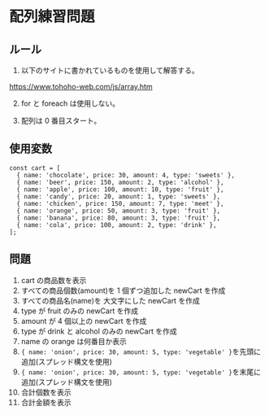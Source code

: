 # 配列練習問題

## ルール

1. 以下のサイトに書かれているものを使用して解答する。

https://www.tohoho-web.com/js/array.htm

2. for と foreach は使用しない。

3. 配列は 0 番目スタート。

## 使用変数

```
const cart = [
  { name: 'chocolate', price: 30, amount: 4, type: 'sweets' },
  { name: 'beer', price: 150, amount: 2, type: 'alcohol' },
  { name: 'apple', price: 100, amount: 10, type: 'fruit' },
  { name: 'candy', price: 20, amount: 1, type: 'sweets' },
  { name: 'chicken', price: 150, amount: 7, type: 'meet' },
  { name: 'orange', price: 50, amount: 3, type: 'fruit' },
  { name: 'banana', price: 80, amount: 3, type: 'fruit' },
  { name: 'cola', price: 100, amount: 2, type: 'drink' },
];
```

## 問題

1. cart の商品数を表示
2. すべての商品個数(amount)を 1 個ずつ追加した newCart を作成
3. すべての商品名(name)を 大文字にした newCart を作成
4. type が fruit のみの newCart を作成
5. amount が 4 個以上の newCart を作成
6. type が drink と alcohol のみの newCart を作成
7. name の orange は何番目か表示
8. `{ name: 'onion', price: 30, amount: 5, type: 'vegetable' }`を先頭に追加(スプレッド構文を使用)
9. `{ name: 'onion', price: 30, amount: 5, type: 'vegetable' }`を末尾に追加(スプレッド構文を使用)
10. 合計個数を表示
11. 合計金額を表示
